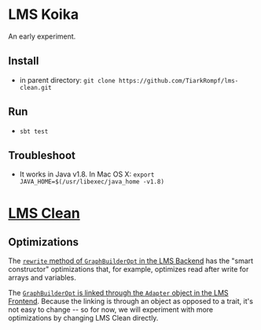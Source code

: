# LMS Koika

An early experiment.

## Install
- in parent directory: `git clone https://github.com/TiarkRompf/lms-clean.git`

## Run
- `sbt test`

## Troubleshoot
- It works in Java v1.8. In Mac OS X: `export JAVA_HOME=$(/usr/libexec/java_home -v1.8)`

# [LMS Clean](https://github.com/TiarkRompf/lms-clean)

## Optimizations

The [`rewrite` method of `GraphBuilderOpt` in the LMS Backend](https://github.com/TiarkRompf/lms-clean/blob/master/src/main/scala/lms/core/backend.scala#L524) has the "smart constructor" optimizations that, for example, optimizes read after write for arrays and variables.

The [`GraphBuilderOpt` is linked through the `Adapter` object in the LMS Frontend](https://github.com/TiarkRompf/lms-clean/blob/master/src/main/scala/lms/core/stub.scala#L22). Because the linking is through an object as opposed to a trait, it's not easy to change -- so for now, we will experiment with more optimizations by changing LMS Clean directly.
